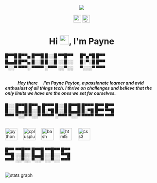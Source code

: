 <div align="center">
  <img src="https://media.tenor.com/q4L3wKD-P7YAAAAi/hydra-we-bhack.gif"/><br>‎
</div>

<div align="center">
  <img src="https://img.shields.io/static/v1?message=paynepeyt&logo=gmail&label=Gmail&color=808080&logoColor=white&labelColor=D14836&style=for-the-badge" height="25" alt="gmail logo"  />
  <a href="https://discord.com/users/1123047202298789929" target="_blank">
    <img src="https://img.shields.io/static/v1?message=Discord&logo=discord&label=&color=7289DA&logoColor=white&labelColor=&style=for-the-badge" height="25" alt="discord logo"  />
  </a>
</div>

<h1 align="center">Hi <img src="https://media.tenor.com/Wx9IEmZZXSoAAAAi/hi.gif" height="30">, I'm Payne</h1>

<h6 align="left">█▀▀█ █▀▀▄ █▀▀█ █░░█ ▀▀█▀▀ 　 █▀▄▀█ █▀▀ <br>█▄▄█ █▀▀▄ █░░█ █░░█ ░░█░░ 　 █░▀░█ █▀▀ <br>▀░░▀ ▀▀▀░ ▀▀▀▀ ░▀▀▀ ░░▀░░ 　 ▀░░░▀ ▀▀▀</h6>

<h5 align="left">&ensp; &ensp; &ensp; &ensp; Hey there <img src="https://media.tenor.com/Wx9IEmZZXSoAAAAi/hi.gif" height="12"> I'm Payne Peyton, a passionate learner and avid enthusiast of all things tech. I thrive on challenges and believe that the only limits we have are the ones we set for ourselves.</h5>

<h6 align="left">█░░ █▀▀█ █▀▀▄ █▀▀▀ █░░█ █▀▀█ █▀▀▀ █▀▀ █▀▀ <br>█░░ █▄▄█ █░░█ █░▀█ █░░█ █▄▄█ █░▀█ █▀▀ ▀▀█ <br>▀▀▀ ▀░░▀ ▀░░▀ ▀▀▀▀ ░▀▀▀ ▀░░▀ ▀▀▀▀ ▀▀▀ ▀▀▀</h6>

<div align="left">
  <img src="https://cdn.jsdelivr.net/gh/devicons/devicon/icons/python/python-original.svg" height="40" alt="python logo"  />
  <img width="12" />
  <img src="https://cdn.jsdelivr.net/gh/devicons/devicon/icons/cplusplus/cplusplus-original.svg" height="40" alt="cplusplus logo"  />
  <img width="12" />
  <img src="https://cdn.jsdelivr.net/gh/devicons/devicon/icons/bash/bash-original.svg" height="40" alt="bash logo"  />
  <img width="12" />
  <img src="https://cdn.jsdelivr.net/gh/devicons/devicon/icons/html5/html5-original.svg" height="40" alt="html5 logo"  />
  <img width="12" />
  <img src="https://cdn.jsdelivr.net/gh/devicons/devicon/icons/css3/css3-original.svg" height="40" alt="css3 logo"  />
</div>

<h6 align="left">█▀▀ ▀▀█▀▀ █▀▀█ ▀▀█▀▀ █▀▀ <br>▀▀█ ░░█░░ █▄▄█ ░░█░░ ▀▀█ <br>▀▀▀ ░░▀░░ ▀░░▀ ░░▀░░ ▀▀▀</h6>

<div align="left">
  <img src="https://github-readme-stats.vercel.app/api?username=paynepeyt&hide_title=true&hide_rank=false&show_icons=true&include_all_commits=true&count_private=false&disable_animations=false&theme=github_dark&locale=en&hide_border=false&order=1" alt="stats graph"  />
</div>

